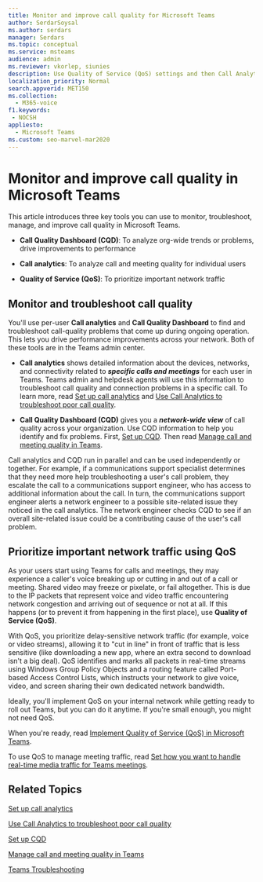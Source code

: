 ```yaml
---
title: Monitor and improve call quality for Microsoft Teams
author: SerdarSoysal
ms.author: serdars
manager: Serdars
ms.topic: conceptual
ms.service: msteams
audience: admin
ms.reviewer: vkorlep, siunies
description: Use Quality of Service (QoS) settings and then Call Analytics and Call Quality Dashboard in Microsoft Teams.
localization_priority: Normal
search.appverid: MET150
ms.collection: 
  - M365-voice
f1.keywords:
 - NOCSH
appliesto: 
  - Microsoft Teams
ms.custom: seo-marvel-mar2020
---
```


# Monitor and improve call quality in Microsoft Teams

This article introduces three key tools you can use to monitor, troubleshoot, manage, and improve call quality in Microsoft Teams. 

- **Call Quality Dashboard (CQD)**: To analyze org-wide trends or problems, drive improvements to performance

- **Call analytics**: To analyze call and meeting quality for individual users

- **Quality of Service (QoS)**: To prioritize important network traffic



## Monitor and troubleshoot call quality
You'll use per-user **Call analytics** and **Call Quality Dashboard** to find and troubleshoot call-quality problems that come up during ongoing operation. This lets you drive performance improvements across your network. Both of these tools are in the Teams admin center.

 - **Call analytics** shows detailed information about the devices, networks, and connectivity related to  ***specific calls and meetings*** for each user in Teams. Teams admin and helpdesk agents will use this information to troubleshoot call quality and connection problems in a specific call. To learn more, read [Set up call analytics](set-up-call-analytics.md) and [Use Call Analytics to troubleshoot poor call quality](use-call-analytics-to-troubleshoot-poor-call-quality.md).
 
 - **Call Quality Dashboard (CQD)** gives you a ***network-wide view*** of call quality across your organization. Use CQD information to help you identify and fix problems. First, [Set up CQD](turning-on-and-using-call-quality-dashboard.md). Then read [Manage call and meeting quality in Teams](quality-of-experience-review-guide.md).

 Call analytics and CQD run in parallel and can be used independently or together. For example, if a communications support specialist determines that they need more help troubleshooting a user's call problem, they escalate the call to a communications support engineer, who has access to additional information about the call. In turn, the communications support engineer alerts a network engineer to a possible site-related issue they noticed in the call analytics. The network engineer checks CQD to see if an overall site-related issue could be a contributing cause of the user's call problem.


## Prioritize important network traffic using QoS
As your users start using Teams for calls and meetings, they may experience a caller's voice breaking up or cutting in and out of a call or meeting. Shared video may freeze or pixelate, or fail altogether. This is due to the IP packets that represent voice and video traffic encountering network congestion and arriving out of sequence or not at all. If this happens (or to prevent it from happening in the first place), use **Quality of Service (QoS)**. 

With QoS, you prioritize delay-sensitive network traffic (for example, voice or video streams), allowing it to "cut in line" in front of traffic that is less sensitive (like downloading a new app, where an extra second to download isn't a big deal). QoS identifies and marks all packets in real-time streams using Windows Group Policy Objects and a routing feature called Port-based Access Control Lists, which instructs your network to give voice, video, and screen sharing their own dedicated network bandwidth.

Ideally, you'll implement QoS on your internal network while getting ready to roll out Teams, but you can do it anytime. If you're small enough, you might not need QoS.

When you're ready, read [Implement Quality of Service (QoS) in Microsoft Teams](QoS-in-Teams.md).

To use QoS to manage meeting traffic, read [Set how you want to handle real-time media traffic for Teams meetings](meeting-settings-in-teams.md#set-how-you-want-to-handle-real-time-media-traffic-for-teams-meetings).


## Related Topics

[Set up call analytics](set-up-call-analytics.md)

[Use Call Analytics to troubleshoot poor call quality](use-call-analytics-to-troubleshoot-poor-call-quality.md)

[Set up CQD](turning-on-and-using-call-quality-dashboard.md)

[Manage call and meeting quality in Teams](quality-of-experience-review-guide.md)

[Teams Troubleshooting](/MicrosoftTeams/troubleshoot/teams)
